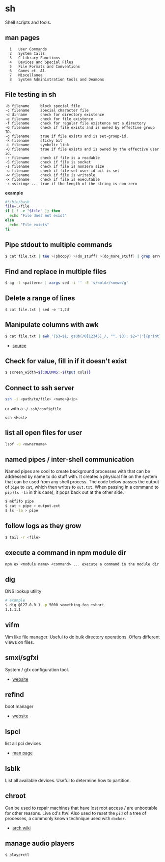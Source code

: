 # sh
Shell scripts and tools.

## man pages
```
  1   User Commands
  2   System Calls
  3   C Library Functions
  4   Devices and Special Files
  5   File Formats and Conventions
  6   Games et. Al.
  7   Miscellanea
  8   System Administration tools and Deamons
```

## File testing in sh
```
-b filename     block special file
-c filename     special character file
-d dirname      check for directory existence
-e filename     check for file existence
-f filename     check for regular file existence not a directory
-G filename     check if file exists and is owned by effective group ID.
-g filename     true if file exists and is set-group-id.
-k filename     sticky bit
-L filename     symbolic link
-O filename     true if file exists and is owned by the effective user id.
-r filename     check if file is a readable
-S filename     check if file is socket
-s filename     check if file is nonzero size
-u filename     check if file set-user-id bit is set
-w filename     check if file is writable
-x filename     check if file is executable
-z <string> ... true if the length of the string is non-zero
```

__example__
```sh
#!/bin/bash
file=./file
if [ ! -e "$file" ]; then
  echo "File does not exist"
else
  echo "File exists"
fi
```

## Pipe stdout to multiple commands
```sh
$ cat file.txt | tee >(pbcopy) >(do_stuff) >(do_more_stuff) | grep errors
```

## Find and replace in multiple files
```sh
$ ag -l <pattern> | xargs sed -i '' -E 's/<old>/<new>/g'
```

## Delete a range of lines
```
$ cat file.txt | sed -e '1,2d'
```

## Manipulate columns with awk
```sh
$ cat file.txt | awk '{$3=$1; gsub(/0[12345]_/, "", $3); $2="|"}{print}'
```
- [source](https://gist.github.com/yoshuawuyts/e964b7bda440d893979e)

## Check for value, fill in if it doesn't exist
```sh
$ screen_width=${COLUMNS:-$(tput cols)}
```

## Connect to ssh server
```sh
ssh -i <path/to/file> <name>@<ip>
```
or with a `~/.ssh/configfile`
```
ssh <Host>
```

## list all open files for user
```sh
lsof -u <ownername>
```

## named pipes / inter-shell communication
Named pipes are cool to create background processes with that can be addressed
by name to do stuff with. It creates a physical file on the system that can be
used from any shell process. The code below passes the output of `pipe` to
`cat`, which then writes to `out.txt`. When passing in a command to `pip`
(`ls -la` in this case), it pops back out at the other side.
```sh
$ mkfifo pipe
$ cat < pipe > output.ext
$ ls -la > pipe
```

## follow logs as they grow
```sh
$ tail -r <file>
```

## execute a command in npm module dir
```txt
npm ex <module name> <command> ... execute a command in the module dir
```

## dig
DNS lookup utility
```sh
# example
$ dig @127.0.0.1 -p 5000 something.foo +short
1.1.1.1
```

## vifm
Vim like file manager. Useful to do bulk directory operations. Offers different
views on files.

## smxi/sgfxi
System / gfx configuration tool.

- [website](http://smxi.org/)

## refind
boot manager

- [website](http://www.rodsbooks.com/refind/)

## lspci
list all pci devices

- [man page](http://man.cx/lspci)

## lsblk
List all available devices. Useful to determine how to partition.

## chroot
Can be used to repair machines that have lost root access / are unbootable for
other reasons. Live cd's ftw! Also used to reset the `pid` of a tree of
processes, a commonly known technique used with `docker`.

- [arch wiki](https://wiki.archlinux.org/index.php/Change_root)

## manage audio players
```sh
$ playerctl
```
